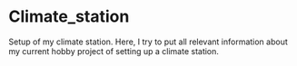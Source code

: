 # Climate_station
Setup of my climate station. Here, I try to put all relevant information about my current hobby project of setting up a climate station.
